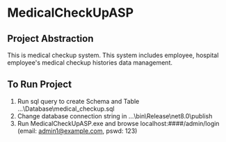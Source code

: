 # MedicalCheckUpASP

## Project Abstraction

This is medical checkup system. This system includes employee, hospital employee's medical checkup histories data management.

## To Run Project
1. Run sql query to create Schema and Table ...\Database\medical_checkup.sql
1. Change database connection string in ...\bin\Release\net8.0\publish
2. Run MedicalCheckUpASP.exe  and browse localhost:####/admin/login (email: admin1@example.com, pswd: 123)

